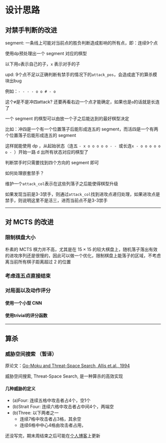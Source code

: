 # 设计思路

## 对禁手判断的改进

segment: 一条线上可能对当前点的胜负判断造成影响的所有点，即：连续9个点

使用dp预处理出一个 segment 对应的棋型

以下用`o`表示自己的子，`x` 表示对手的子

upd: 9个点不足以正确判断有禁手的情况下的`attack_pos`，会造成底下的算杀模块出bug

例如：`- - - - o o # - o`

这个`#`是不是冲四attack? 还要再看右边一个点才能确定，如果也是`o`的话就是长连了

一个 segment 的棋型可以由放一个子之后能达到的最好棋型决定

比如：冲四是一个有一个位置落子后能形成连五的 segment，而活四是一个有两个位置落子后能形成连五的 segment

这样就能使用 dp ，从起始状态（连五 `- x o o o o o - - `或长连`x - o o o o o o - `）开始一路 d 出所有状态对应的棋型了

判断禁手时只需要找到四个方向的 segment 即可

如何处理嵌套禁手？

维护一个`attack_col`表示在这些列落子之后能使得棋型升级

如果发现当前是3-3禁手，则通过`attack_col`找到进攻点递归处理，如果进攻点是禁手，则说明这里不是活三，进而当前点不是3-3禁手

---

## 对 MCTS 的改进

### 限制棋盘大小

朴素的 MCTS 棋力并不高，尤其是在 $15\times 15$ 的较大棋盘上，随机落子落出有效的进攻序列还是很慢的，因此可以做一个优化，限制棋盘上能落子的区域，不考虑离当前所有棋子距离超过 $2$ 的位置

### 考虑连五点直接结束



### 对局面以及动作评分

#### 使用一个小型 CNN

#### 使用trivial的评分函数

---

## 算杀

### 威胁空间搜索 （暂译）

原论文：[Go-Moku and Threat-Space Search, Allis et.al., 1994](https://www.researchgate.net/publication/2252447_Go-Moku_and_Threat-Space_Search)

威胁空间搜索, Threat-Space Search, 是一种算杀的高效实现

#### 几种威胁的定义

- (a)Four: 连续五格中攻击者占4个，空1个
- (b)Strait Four: 连续六格中攻击者占中间4个，两端空
- (b)Three: 以下两者之一
	- 连续7格中攻击者占3格，其余空
	- 连续6格中中心4格由攻击者占用，

还没写完，期末周结束之后可能在[个人博客](https://cauphenuny.github.io/)上更新
